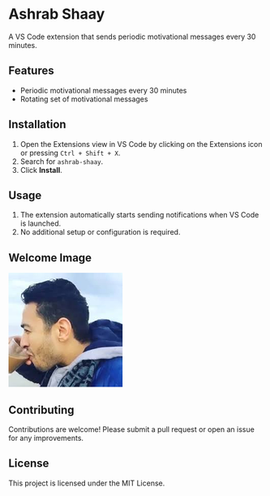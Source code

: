 # Ashrab Shaay

A VS Code extension that sends periodic motivational messages every 30 minutes.

## Features
- Periodic motivational messages every 30 minutes
- Rotating set of motivational messages

## Installation
1. Open the Extensions view in VS Code by clicking on the Extensions icon or pressing `Ctrl + Shift + X`.
2. Search for `ashrab-shaay`.
3. Click **Install**.

## Usage
1. The extension automatically starts sending notifications when VS Code is launched.
2. No additional setup or configuration is required.

## Welcome Image
![Welcome Image](media/10.jpg)

## Contributing
Contributions are welcome! Please submit a pull request or open an issue for any improvements.

## License
This project is licensed under the MIT License.
